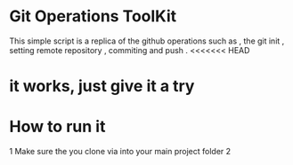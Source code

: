# Git Operations ToolKit
This simple script is a replica of the github operations such as , the git init , setting remote repository , commiting and push .
<<<<<<< HEAD
# it works, just give it a try 

# How to run it 
1 Make sure the you clone via  into your main project folder
2 
